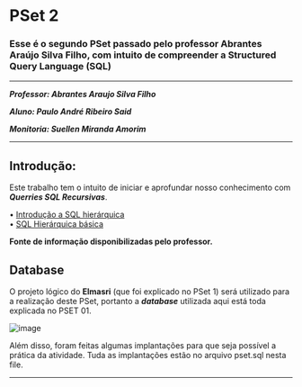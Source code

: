 # PSet 2
### Esse é o segundo PSet passado pelo professor Abrantes Araújo Silva Filho, com intuito de compreender a Structured Query Language (SQL)

---
***Professor: Abrantes Araujo Silva Filho***

***Aluno: Paulo André Ribeiro Said***

***Monitoria: Suellen Miranda Amorim***

---

## Introdução:
 
Este trabalho tem o intuito de iniciar e aprofundar nosso conhecimento com ***Querries SQL Recursivas***.

• [Introdução a SQL hierárquica](https://blog.sqlauthority.com/2012/04/24/sql-server-introduction-to-hierarchical-query-using-a-recursive-cte-a-primer/)  
• [SQL Hierárquica básica](https://www.sqlservertutorial.net/sql-server-basics/sql-server-recursive-cte)

**Fonte de informação disponibilizadas pelo professor.**

## Database

O projeto lógico do **Elmasri** (que foi explicado no PSet 1) será utilizado para a realização deste PSet, portanto a ***database*** utilizada aqui está toda explicada no PSET 01.

![image](https://user-images.githubusercontent.com/103071726/164996413-9ba8b2d7-d05b-4763-8ffa-173a451386b8.png)

Além disso, foram feitas algumas implantações para que seja possível a prática da atividade. Tuda as implantações estão no arquivo pset.sql nesta file.

---
